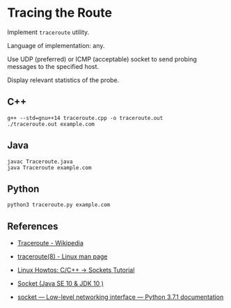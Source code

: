 # Tracing the Route

Implement `traceroute` utility.

Language of implementation: any.

Use UDP (preferred) or ICMP (acceptable) socket to send probing messages to the specified host.

Display relevant statistics of the probe.

## C++

```
g++ --std=gnu++14 traceroute.cpp -o traceroute.out
./traceroute.out example.com
```
## Java

```
javac Traceroute.java
java Traceroute example.com
```

## Python

```
python3 traceroute.py example.com
```

## References

* [Traceroute - Wikipedia](https://en.wikipedia.org/wiki/Traceroute)

* [traceroute(8) - Linux man page](https://linux.die.net/man/8/traceroute)

* [Linux Howtos: C/C++ -> Sockets Tutorial](http://www.linuxhowtos.org/C_C++/socket.htm)

* [Socket (Java SE 10 & JDK 10 )](https://docs.oracle.com/javase/10/docs/api/java/net/Socket.html)

* [socket — Low-level networking interface — Python 3.7.1 documentation](https://docs.python.org/3/library/socket.html)
